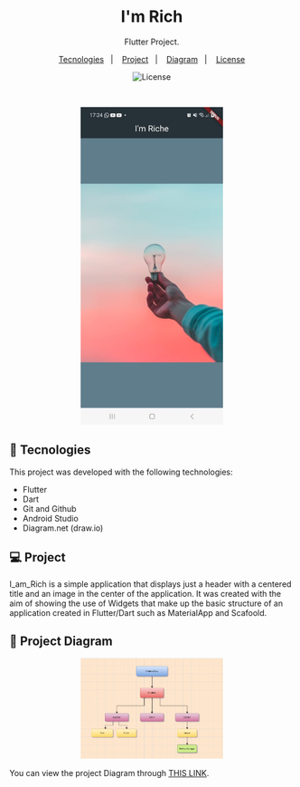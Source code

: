 <h1 align="center"> I'm Rich </h1>

<p align="center">
Flutter Project.
</p>

<p align="center">
  <a href="#-tecnologies">Tecnologies</a>&nbsp;&nbsp;&nbsp;|&nbsp;&nbsp;&nbsp;
  <a href="#-project">Project</a>&nbsp;&nbsp;&nbsp;|&nbsp;&nbsp;&nbsp;
  <a href="#-diagram">Diagram</a>&nbsp;&nbsp;&nbsp;|&nbsp;&nbsp;&nbsp;
  <a href="#memo-license">License</a>
</p>

<p align="center">
  <img alt="License" src="https://img.shields.io/static/v1?label=license&message=MIT&color=49AA26&labelColor=000000">
</p>

<br>

<p align="center">
  <img alt=" I am Rich - Project" src=".github/preview_iam_rich_app.jpg" width="50%">
</p>

## 🚀 Tecnologies

This project was developed with the following technologies:

- Flutter
- Dart
- Git and Github
- Android Studio
- Diagram.net (draw.io)

## 💻 Project

I_am_Rich is a simple application that displays just a header with a centered title and an image in the center of the application.
It was created with the aim of showing the use of Widgets that make up the basic structure of an application created in Flutter/Dart such as MaterialApp and Scafoold.

## 🔖 Project Diagram
<p align="center">
  <img alt="Project Diagram" src=".github/preview_app_iam_rich_diagrm.png" width="50%">
</p>

You can view the project Diagram through [THIS LINK](https://app.diagrams.net/#HJoaniceGaspar%2Fiam_rich%2Fmain%2FI%20am%20rich#%7B%22pageId%22%3A%22A2E0x7AI6BWVsamxQEBP%22%7D).


